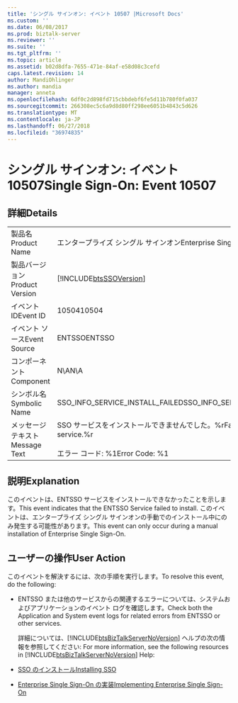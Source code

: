 ```yaml
---
title: 'シングル サインオン: イベント 10507 |Microsoft Docs'
ms.custom: ''
ms.date: 06/08/2017
ms.prod: biztalk-server
ms.reviewer: ''
ms.suite: ''
ms.tgt_pltfrm: ''
ms.topic: article
ms.assetid: b02d8dfa-7655-471e-84af-e58d08c3cefd
caps.latest.revision: 14
author: MandiOhlinger
ms.author: mandia
manager: anneta
ms.openlocfilehash: 6df0c2d898fd715cbbdebf6fe5d11b780f0fa037
ms.sourcegitcommit: 266308ec5c6a9d8d80ff298ee6051b4843c5d626
ms.translationtype: MT
ms.contentlocale: ja-JP
ms.lasthandoff: 06/27/2018
ms.locfileid: "36974835"
---
```

# <a name="single-sign-on-event-10507"></a><span data-ttu-id="b8387-102">シングル サインオン: イベント 10507</span><span class="sxs-lookup"><span data-stu-id="b8387-102">Single Sign-On: Event 10507</span></span>
## <a name="details"></a><span data-ttu-id="b8387-103">詳細</span><span class="sxs-lookup"><span data-stu-id="b8387-103">Details</span></span>  

|                 |                                                                 |
|-----------------|-----------------------------------------------------------------|
|  <span data-ttu-id="b8387-104">製品名</span><span class="sxs-lookup"><span data-stu-id="b8387-104">Product Name</span></span>   |                    <span data-ttu-id="b8387-105">エンタープライズ シングル サインオン</span><span class="sxs-lookup"><span data-stu-id="b8387-105">Enterprise Single Sign-On</span></span>                    |
| <span data-ttu-id="b8387-106">製品バージョン</span><span class="sxs-lookup"><span data-stu-id="b8387-106">Product Version</span></span> |   [!INCLUDE[btsSSOVersion](../includes/btsssoversion-md.md)]    |
|    <span data-ttu-id="b8387-107">イベント ID</span><span class="sxs-lookup"><span data-stu-id="b8387-107">Event ID</span></span>     |                              <span data-ttu-id="b8387-108">10504</span><span class="sxs-lookup"><span data-stu-id="b8387-108">10504</span></span>                              |
|  <span data-ttu-id="b8387-109">イベント ソース</span><span class="sxs-lookup"><span data-stu-id="b8387-109">Event Source</span></span>   |                             <span data-ttu-id="b8387-110">ENTSSO</span><span class="sxs-lookup"><span data-stu-id="b8387-110">ENTSSO</span></span>                              |
|    <span data-ttu-id="b8387-111">コンポーネント</span><span class="sxs-lookup"><span data-stu-id="b8387-111">Component</span></span>    |                               <span data-ttu-id="b8387-112">N\A</span><span class="sxs-lookup"><span data-stu-id="b8387-112">N\A</span></span>                               |
|  <span data-ttu-id="b8387-113">シンボル名</span><span class="sxs-lookup"><span data-stu-id="b8387-113">Symbolic Name</span></span>  |                 <span data-ttu-id="b8387-114">SSO_INFO_SERVICE_INSTALL_FAILED</span><span class="sxs-lookup"><span data-stu-id="b8387-114">SSO_INFO_SERVICE_INSTALL_FAILED</span></span>                 |
|  <span data-ttu-id="b8387-115">メッセージ テキスト</span><span class="sxs-lookup"><span data-stu-id="b8387-115">Message Text</span></span>   | <span data-ttu-id="b8387-116">SSO サービスをインストールできませんでした。%r</span><span class="sxs-lookup"><span data-stu-id="b8387-116">Failed to install the SSO service.%r</span></span><br /><br /> <span data-ttu-id="b8387-117">エラー コード: %1</span><span class="sxs-lookup"><span data-stu-id="b8387-117">Error Code: %1</span></span> |

## <a name="explanation"></a><span data-ttu-id="b8387-118">説明</span><span class="sxs-lookup"><span data-stu-id="b8387-118">Explanation</span></span>  
 <span data-ttu-id="b8387-119">このイベントは、ENTSSO サービスをインストールできなかったことを示します。</span><span class="sxs-lookup"><span data-stu-id="b8387-119">This event indicates that the ENTSSO Service failed to install.</span></span> <span data-ttu-id="b8387-120">このイベントは、エンタープライズ シングル サインオンの手動でのインストール中にのみ発生する可能性があります。</span><span class="sxs-lookup"><span data-stu-id="b8387-120">This event can only occur during a manual installation of Enterprise Single Sign-On.</span></span>  

## <a name="user-action"></a><span data-ttu-id="b8387-121">ユーザーの操作</span><span class="sxs-lookup"><span data-stu-id="b8387-121">User Action</span></span>  
 <span data-ttu-id="b8387-122">このイベントを解決するには、次の手順を実行します。</span><span class="sxs-lookup"><span data-stu-id="b8387-122">To resolve this event, do the following:</span></span>  

- <span data-ttu-id="b8387-123">ENTSSO または他のサービスからの関連するエラーについては、システムおよびアプリケーションのイベント ログを確認します。</span><span class="sxs-lookup"><span data-stu-id="b8387-123">Check both the Application and System event logs for related errors from ENTSSO or other services.</span></span>  

  <span data-ttu-id="b8387-124">詳細については、[!INCLUDE[btsBizTalkServerNoVersion](../includes/btsbiztalkservernoversion-md.md)] ヘルプの次の情報を参照してください: </span><span class="sxs-lookup"><span data-stu-id="b8387-124">For more information, see the following resources in [!INCLUDE[btsBizTalkServerNoVersion](../includes/btsbiztalkservernoversion-md.md)] Help:</span></span>  

- [<span data-ttu-id="b8387-125">SSO のインストール</span><span class="sxs-lookup"><span data-stu-id="b8387-125">Installing SSO</span></span>](../core/installing-sso.md)  

- [<span data-ttu-id="b8387-126">Enterprise Single Sign-On の実装</span><span class="sxs-lookup"><span data-stu-id="b8387-126">Implementing Enterprise Single Sign-On</span></span>](../core/implementing-enterprise-single-sign-on.md)

